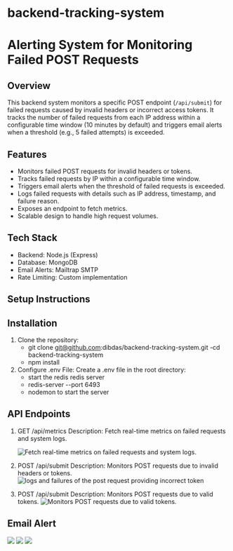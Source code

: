 # backend-tracking-system

# Alerting System for Monitoring Failed POST Requests

## Overview

This backend system monitors a specific POST endpoint (`/api/submit`) for failed requests caused by invalid headers or incorrect access tokens. It tracks the number of failed requests from each IP address within a configurable time window (10 minutes by default) and triggers email alerts when a threshold (e.g., 5 failed attempts) is exceeded.

## Features

- Monitors failed POST requests for invalid headers or tokens.
- Tracks failed requests by IP within a configurable time window.
- Triggers email alerts when the threshold of failed requests is exceeded.
- Logs failed requests with details such as IP address, timestamp, and failure reason.
- Exposes an endpoint to fetch metrics.
- Scalable design to handle high request volumes.

## Tech Stack

- Backend: Node.js (Express)
- Database: MongoDB
- Email Alerts: Mailtrap SMTP
- Rate Limiting: Custom implementation

## Setup Instructions

## Installation

1. Clone the repository:
   - git clone git@github.com:dibdas/backend-tracking-system.git
     -cd backend-tracking-system
   - npm install
2. Configure .env File: Create a .env file in the root directory:
   - start the redis redis server
   - redis-server --port 6493
   - nodemon to start the server

## API Endpoints

1. GET /api/metrics
   Description: Fetch real-time metrics on failed requests and system logs.

   ![Fetch real-time metrics on failed requests and system logs.](/images/1.png)

2. POST /api/submit
   Description: Monitors POST requests due to invalid headers or tokens.
   ![logs and failures of the post request providing incorrect token](/images/3.png)

3. POST /api/submit
   Description: Monitors POST requests due to valid tokens.
   ![Monitors POST requests due to valid tokens.](/images/2.png)

## Email Alert

![](/images/4.png)
![](/images//5.png)
![](/images//6.png)
